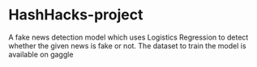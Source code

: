 # HashHacks-project
A fake news detection model which uses Logistics Regression to detect whether the given news is fake or not. The dataset to train the model is available on gaggle
